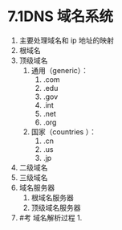 # 7.1DNS 域名系统
1. 主要处理域名和 ip 地址的映射
2. 根域名
3. 顶级域名
	1. 通用（generic）：
		1. .com
		2. .edu
		3. .gov
		4. .int
		5. .net
		6. .org
	2. 国家（countries ）：
		1. .cn
		2. .us
		3. .jp
4. 二级域名
5. 三级域名
6. 域名服务器
	1. 根域名服务器
	2. 顶级域名服务器
7. #考 域名解析过程
	1. 

